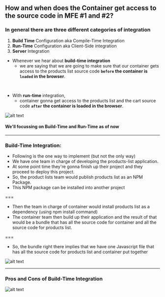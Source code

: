## How and when does the Container get access to the source code in MFE #1 and #2?

### In general there are three different categories of integration
1. **Build Time** Configuration aka Compile-Time Integration
2. **Run-Time** Configuration aka Client-Side integration
3. **Server** Integration

- Whenever we hear about **build-time integration** 
  - we are saying that we are going to make sure that our container gets access to the products list source code **`before` the container is `loaded` in the browser**.
<br/>

- With **run-time** integration, 
  - container gonna get access to the products list and the cart source code **`after` the container is loaded in the browser**.

![alt text](/micro_frontends/imagesUsed/Build-Time_Integration.png)

#### We'll focussing on Build-Time and Run-Time as of now

---

### Build-Time Integration:

- Following is the one way to implement (but not the only way)
- We have one team in charge of developing the products-list application.
- At some point time they're gonna finish up their project and they proceed to deploy this project.
- So, the product lists team would publish products list as an NPM Package.
- This NPM package can be installed into another project

===

- Then the team in charge of container would install products list as a dependency (using npm install command)
- The container team then build up their application and the result of that would be a bundle that has all the source code for container and all the source code for products list.

===
- So, the bundle right there implies that we have one Javascript file that has all the source code for products list and container put together


![alt text](/micro_frontends/imagesUsed/Build-Time-Integration-1.png)

---

### Pros and Cons of Build-Time Integration


![alt text](/micro_frontends/imagesUsed/pros_cons_of_build-time-integration.png)
